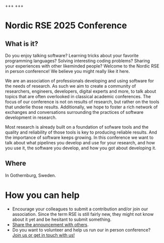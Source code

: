 +++
+++

# Nordic RSE 2025 Conference

## What is it?

Do you enjoy talking software? Learning tricks about your favorite programming languages? Solving interesting coding problems? Sharing your experiences with other likeminded people? Welcome to the Nordic RSE in person conference! We believe you might really like it here.

We are an association of professionals developing and using software for the needs of research. As such we aim to create a community of researchers, engineers, developers, digital experts and more, to talk about topics that are often overlooked in classical academic conferences. The focus of our conference is not on results of research, but rather on the tools that underlie those results. Additionally, we hope to foster a rich network of exchanges and conversations surrounding the practices of software development in research.

Most research is already built on a foundation of sofware tools and the quality and reliability of those tools is key to producing reliable results. And the importance of software keeps growing. In this conference we want to talk about what pipelines you develop and use for your research, and how you use it, the software you develop, and how you got about developing it.

## Where

In Gothernburg, Sweden. 

# How you can help

 - Encourage your colleagues to submit a contribution and/or join our association. Since the term RSE is still fairly new, they might not know about it yet and be hesitant to submit something.
 - [Share the announcement with others](/).
 - Do you want to volunteer and help us run our in person conference? [Join us or get in touch with us!](https://nordic-rse.org/about/governance/contact.md)

